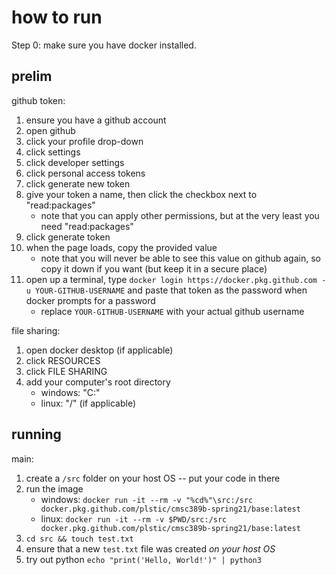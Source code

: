 # how to run

Step 0: make sure you have docker installed.

## prelim

github token:
1. ensure you have a github account
1. open github
1. click your profile drop-down
1. click settings
1. click developer settings
1. click personal access tokens
1. click generate new token
1. give your token a name, then click the checkbox next to "read:packages"
   * note that you can apply other permissions, but at the very least you need "read:packages"
1. click generate token
1. when the page loads, copy the provided value
   * note that you will never be able to see this value on github again, so copy it down if you want (but keep it in a secure place)
1. open up a terminal, type `docker login https://docker.pkg.github.com -u YOUR-GITHUB-USERNAME` and paste that token as the password when docker prompts for a password
   * replace `YOUR-GITHUB-USERNAME` with your actual github username

file sharing:
1. open docker desktop (if applicable)
1. click RESOURCES
1. click FILE SHARING
1. add your computer's root directory
   * windows: "C:\"
   * linux: "/" (if applicable)

## running

main:
1. create a `/src` folder on your host OS -- put your code in there
1. run the image
   * windows: `docker run -it --rm -v "%cd%"\src:/src docker.pkg.github.com/plstic/cmsc389b-spring21/base:latest`
   * linux: `docker run -it --rm -v $PWD/src:/src docker.pkg.github.com/plstic/cmsc389b-spring21/base:latest`
1. `cd src && touch test.txt`
1. ensure that a new `test.txt` file was created _on your host OS_
1. try out python `echo "print('Hello, World!')" | python3`

